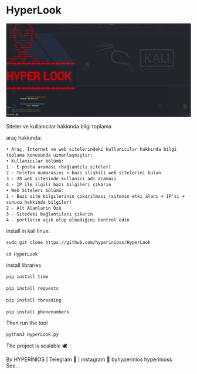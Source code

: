 # HyperLook

![alt text](HyperLook.png)


Siteler ve kullanıcılar hakkında bilgi toplama

araç hakkında:

    • Araç, İnternet ve web sitelerindeki kullanıcılar hakkında bilgi toplama konusunda uzmanlaşmıştır:
    • Kullanıcılar bölümü:
    1 - E-posta araması (bağlantılı siteler)
    2 - Telefon numarasını + bazı ilişkili web sitelerini bulun
    3 - 28 web sitesinde kullanıcı adı araması
    4 - IP ile ilgili bazı bilgileri çıkarın
    • Web Siteleri bölümü:
    1 - Bazı site bilgilerinin çıkarılması (sitenin etki alanı + IP'si + sunucu hakkında bilgiler)
    2 - Alt Alanların Özü
    3 - Sitedeki bağlantıları çıkarın
    4 - portların açık olup olmadığını kontrol edin

install in kali linux:

    sudo git clone https://github.com/hyperinioss/HyperLook

    cd HyperLook

 install libraries

    pip install time
    
    pip install requests
    
    pip install threading
    
    pip install phonenumbers
    
Then run the tool

    python3 HyperLook.py


The project is scalable 🕊
    

By HYPERİNİOS | Telegram 👻 | instagram 🔷
                 byhyperinios   hyperinioss   
See ..
